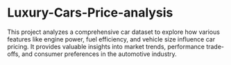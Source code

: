 # Luxury-Cars-Price-analysis
This project analyzes a comprehensive car dataset to explore how various features like engine power, fuel efficiency, and vehicle size influence car pricing. It provides valuable insights into market trends, performance trade-offs, and consumer preferences in the automotive industry.
